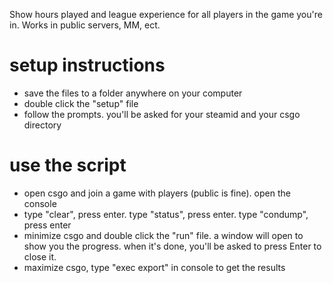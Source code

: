 Show hours played and league experience for all players in the game you're in. Works in public servers, MM, ect.

# setup instructions
* save the files to a folder anywhere on your computer
* double click the "setup" file
* follow the prompts. you'll be asked for your steamid and your csgo directory

# use the script
* open csgo and join a game with players (public is fine). open the console
* type "clear", press enter. type "status", press enter. type "condump", press enter
* minimize csgo and double click the "run" file. a window will open to show you the progress. when it's done, you'll be asked to press Enter to close it.
* maximize csgo, type "exec export" in console to get the results
